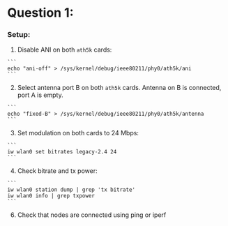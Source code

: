 # Question 1:

### Setup:
  1. Disable ANI on both `ath5k` cards:
  
    ```
    echo "ani-off" > /sys/kernel/debug/ieee80211/phy0/ath5k/ani
    ```
  
  
  2. Select antenna port B on both `ath5k` cards. Antenna on B is connected, port A is empty.

    ```
    echo "fixed-B" > /sys/kernel/debug/ieee80211/phy0/ath5k/antenna
    ```
    
  3. Set modulation on both cards to 24 Mbps:
    
    ```
    iw wlan0 set bitrates legacy-2.4 24
    ```
    
  4. Check bitrate and tx power:
    
    ```
    iw wlan0 station dump | grep 'tx bitrate'
    iw wlan0 info | grep txpower
    ```
    
  6. Check that nodes are connected using ping or iperf
